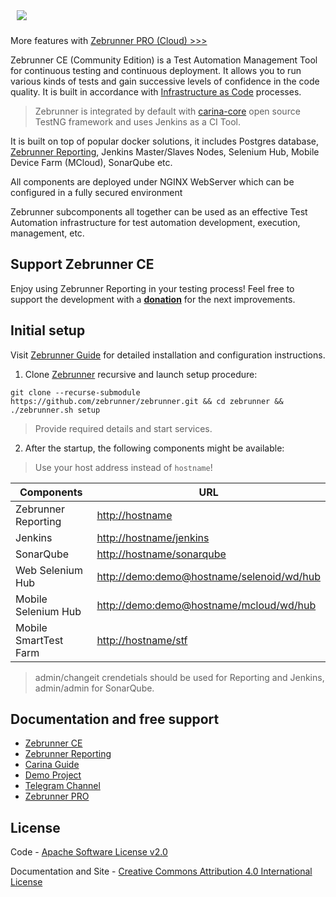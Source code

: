 <p style="padding: 10px;" align="left">
  <img src="./docs/img/zebrunner_logo.png">
</p>

More features with [Zebrunner PRO (Cloud) >>>](https://zebrunner.com/)

Zebrunner CE (Community Edition) is a Test Automation Management Tool for continuous testing and continuous deployment. It allows you to run various kinds of tests and gain successive levels of confidence in the code quality. It is built in accordance with [Infrastructure as Code](https://en.wikipedia.org/wiki/Infrastructure_as_code) processes. 
  > Zebrunner is integrated by default with [carina-core](http://www.carina-core.io) open source TestNG framework and uses Jenkins as a CI Tool.

It is built on top of popular docker solutions, it includes Postgres database, [Zebrunner Reporting](https://zebrunner.github.io/documentation/), Jenkins Master/Slaves Nodes, Selenium Hub, Mobile Device Farm (MCloud), SonarQube etc.

All components are deployed under NGINX WebServer which can be configured in a fully secured environment

Zebrunner subcomponents all together can be used as an effective Test Automation infrastructure for test automation development, execution, management, etc.

## Support Zebrunner CE
Enjoy using Zebrunner Reporting in your testing process! Feel free to support the development with a [**donation**](https://www.paypal.com/donate?hosted_button_id=JLQ4U468TWQPS) for the next improvements.

## Initial setup
Visit [Zebrunner Guide](https://zebrunner.github.io/zebrunner) for detailed installation and configuration instructions.

1. Clone [Zebrunner](https://github.com/zebrunner/zebrunner) recursive and launch setup procedure:
  ```
  git clone --recurse-submodule https://github.com/zebrunner/zebrunner.git && cd zebrunner && ./zebrunner.sh setup
  ```
  > Provide required details and start services.

2. After the startup, the following components might be available:
  > Use your host address instead of `hostname`!  
  
| Components          	| URL                                                                                    |
|---------------------	|--------------------------------------------------------------------------------------- |
| Zebrunner Reporting  	| [http://hostname](http://hostname)                                                     |
| Jenkins             	| [http://hostname/jenkins](http://hostname/jenkins)                                 	   |
| SonarQube           	| [http://hostname/sonarqube](http://hostname/sonarqube)                             	   |
| Web Selenium Hub    	| [http://demo:demo@hostname/selenoid/wd/hub](http://demo:demo@hostname/selenoid/wd/hub) |
| Mobile Selenium Hub 	| [http://demo:demo@hostname/mcloud/wd/hub](http://demo:demo@hostname/mcloud/wd/hub) 	   |
| Mobile SmartTest Farm	| [http://hostname/stf](http://hostname/stf)                                         	   |

> admin/changeit crendetials should be used for Reporting and Jenkins, admin/admin for SonarQube.


## Documentation and free support
* [Zebrunner CE](https://zebrunner.github.io/zebrunner)
* [Zebrunner Reporting](https://zebrunner.com/documentation)
* [Carina Guide](http://qaprosoft.github.io/carina)
* [Demo Project](https://github.com/qaprosoft/carina-demo)
* [Telegram Channel](https://t.me/zebrunner)
* [Zebrunner PRO](https://zebrunner.com)

## License
Code - [Apache Software License v2.0](http://www.apache.org/licenses/LICENSE-2.0)

Documentation and Site - [Creative Commons Attribution 4.0 International License](http://creativecommons.org/licenses/by/4.0/deed.en_US)

